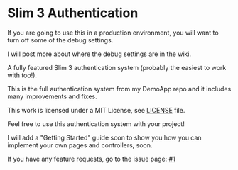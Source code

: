 # Slim 3 Authentication
If you are going to use this in a production environment, you will want to turn off some of the debug settings.  

I will post more about where the debug settings are in the wiki.  

A fully featured Slim 3 authentication system (probably the easiest to work with too!).  

This is the full authentication system from my DemoApp repo and it includes many improvements and fixes.  

This work is licensed under a MIT License, see [LICENSE](LICENSE) file.  

Feel free to use this authentication system with your project!  

I will add a "Getting Started" guide soon to show you how you can implement your own pages and controllers, soon.  

If you have any feature requests, go to the issue page: [#1](https://github.com/savageboy74/slim-3-authentication/issues/1)  
